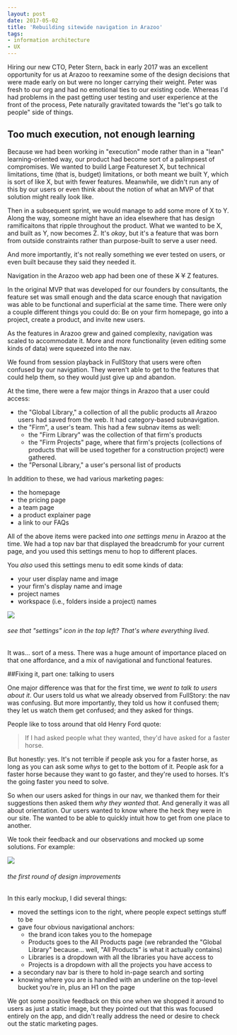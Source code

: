 ```yaml
---
layout: post
date: 2017-05-02
title: 'Rebuilding sitewide navigation in Arazoo'
tags:
- information architecture
- UX
---
```


Hiring our new CTO, Peter Stern, back in early 2017 was an excellent opportunity for us at Arazoo to reexamine some of the design decisions that were made early on but were no longer carrying their weight. Peter was fresh to our org and had no emotional ties to our existing code. Whereas I'd had problems in the past getting user testing and user experience at the front of the process, Pete naturally gravitated towards the "let's go talk to people" side of things.

## Too much execution, not enough learning

Because we had been working in "execution" mode rather than in a "lean" learning-oriented way, our product had become sort of a palimpsest of compromises. We wanted to build Large Featureset X, but technical limitations, time (that is, budget) limitations, or both meant we built Y, which is sort of like X, but with fewer features. Meanwhile, we didn't run any of this by our users or even think about the notion of what an MVP of that solution might really look like.

Then in a subsequent sprint, we would manage to add some more of X to Y. Along the way, someone might have an idea elsewhere that has design ramificaitons that ripple throughout the product. What we wanted to be X, and built as Y, now becomes Z. It's _okay_, but it's a feature that was born from outside constraints rather than purpose-built to serve a user need.

And more importantly, it's not really something we ever tested on users, or even built because they said they needed it.

Navigation in the Arazoo web app had been one of these ~~X~~ ~~Y~~ Z features.

In the original MVP that was developed for our founders by consultants, the feature set was small enough and the data scarce enough that navigation was able to be functional and superficial at the same time. There were only a couple different things you could do: Be on your firm homepage, go into a project, create a product, and invite new users.

As the features in Arazoo grew and gained complexity, navigation was scaled to accommodate it. More and more functionality (even editing some kinds of data) were squeezed into the nav.

We found from session playback in FullStory that users were often confused by our navigation. They weren't able to get to the features that could help them, so they would just give up and abandon.

At the time, there were a few major things in Arazoo that a user could access:

- the "Global Library," a collection of all the public products all Arazoo users had saved from the web. It had category-based subnavigation.
- the "Firm", a user's team. This had a few subnav items as well: 
  - the "Firm Library" was the collection of that firm's products
  - the "Firm Projects" page, where that firm's projects (collections of products that will be used together for a construction project) were gathered. 
- the "Personal Library," a user's personal list of products

In addition to these, we had various marketing pages:

- the homepage
- the pricing page
- a team page
- a product explainer page
- a link to our FAQs

All of the above items were packed into _one settings menu_ in Arazoo at the time. We had a top nav bar that displayed the breadcrumb for your current page, and you used this settings menu to hop to different places.

You _also_ used this settings menu to edit some kinds of data:

- your user display name and image
- your firm's display name and image
- project names
- workspace (i.e., folders inside a project) names

![]({{site.baseurl}}/images/2018/05/13/old-nav.png)

###### see that "settings" icon in the top left? That's where everything lived.

It was... sort of a mess. There was a huge amount of importance placed on that one affordance, and a mix of navigational and functional features.

##Fixing it, part one: talking to users

One major difference was that for the first time, we _went to talk to users about it_. Our users told us what we already observed from FullStory: the nav was confusing. But more importantly, they told us how it confused them; they let us watch them get confused; and they asked for things.

People like to toss around that old Henry Ford quote:

> If I had asked people what they wanted, they'd have asked for a faster horse.

But honestly: yes. It's not terrible if people ask you for a faster horse, as long as you can ask some _whys_ to get to the bottom of it. People ask for a faster horse because they want to go faster, and they're used to horses. It's the going faster you need to solve. 

So when our users asked for things in our nav, we thanked them for their suggestions then asked them _why they wanted that_. And generally it was all about orientation. Our users wanted to know where the heck they were in our site. The wanted to be able to quickly intuit how to get from one place to another. 

We took their feedback and our observations and mocked up some solutions. For example:

![]({{site.baseurl}}/images/2018/05/13/new-nav-1.png)

###### the first round of design improvements

In this early mockup, I did several things:
- moved the settings icon to the right, where people expect settings stuff to be
- gave four obvious navigational anchors:
  - the brand icon takes you to the homepage
  - Products goes to the All Products page (we rebranded the "Global Library" because... well, "All Products" is what it actually contains)
  - Libraries is a dropdown with all the libraries you have access to
  - Projects is a dropdown with all the projects you have access to
- a secondary nav bar is there to hold in-page search and sorting
- knowing where you are is handled with an underline on the top-level bucket you're in, plus an H1 on the page

We got some positive feedback on this one when we shopped it around to users as just a static image, but they pointed out that this was focused entirely on the app, and didn't really address the need or desire to check out the static marketing pages. 